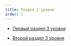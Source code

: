 ```yaml
---
title: Раздел 2 уровня
order: 1
---
```


-  [Первый раздел 3 уровня](./FirstLevel/_index)

-  [Второй раздел 3 уровня](./OtherCategory/_index)


